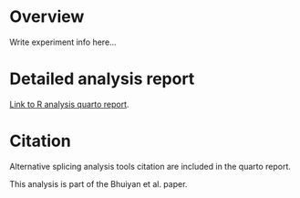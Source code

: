 # Overview

Write experiment info here...

# Detailed analysis report 

[Link to R analysis quarto report](https://htmlpreview.github.io/?https://raw.githubusercontent.com/Ni-Ar/TAF2_OE_AS/main/TAF2OE_AS_analysis.html?token=GHSAT0AAAAAACF22VGLBEQAJN4XQI4XQKJIZHFUECA).

# Citation

Alternative splicing analysis tools citation are included in the quarto report.

This analysis is part of the Bhuiyan et al. paper.

